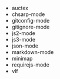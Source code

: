 * auctex
* chsarp-mode
* gitconfig-mode
* gitignore-mode
* js2-mode
* js3-mode
* json-mode
* markdown-mode
* minimap
* requirejs-mode
* vlf
